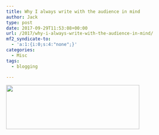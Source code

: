 ```yaml
---
title: Why I always write with the audience in mind
author: Jack
type: post
date: 2017-09-29T11:53:08+00:00
url: /2017/why-i-always-write-with-the-audience-in-mind/
mf2_syndicate-to:
  - 'a:1:{i:0;s:4:"none";}'
categories:
  - Misc
tags:
  - blogging

---
```

<img class="alignnone size-full wp-image-314" src="https://jack.baty.net/wp-content/uploads/2017/09/why-i-blog.png" alt="" width="363" height="120" srcset="https://jack.baty.net/wp-content/uploads/2017/09/why-i-blog.png 363w, https://jack.baty.net/wp-content/uploads/2017/09/why-i-blog-300x99.png 300w" sizes="(max-width: 363px) 100vw, 363px" />